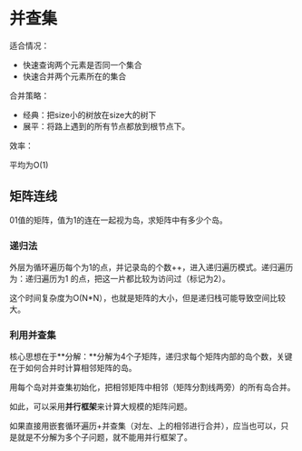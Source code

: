 # 并查集

适合情况：

* 快速查询两个元素是否同一个集合
* 快速合并两个元素所在的集合

合并策略：

* 经典：把size小的树放在size大的树下
* 展平：将路上遇到的所有节点都放到根节点下。

效率：

平均为O\(1\)

## 矩阵连线

01值的矩阵，值为1的连在一起视为岛，求矩阵中有多少个岛。

### 递归法

外层为循环遍历每个为1的点，并记录岛的个数++，进入递归遍历模式。递归遍历为：递归遍历为1 的点，把这一片都比较为访问过（标记为2）。

这个时间复杂度为O\(N\*N），也就是矩阵的大小，但是递归栈可能导致空间比较大。

### 利用并查集

核心思想在于**分解：**分解为4个子矩阵，递归求每个矩阵内部的岛个数，关键在于如何合并时计算相邻矩阵的岛。

用每个岛对并查集初始化，把相邻矩阵中相邻（矩阵分割线两旁）的所有岛合并。

如此，可以采用**并行框架**来计算大规模的矩阵问题。



如果直接用嵌套循环遍历+并查集（对左、上的相邻进行合并），应当也可以，只是就是不分解为多个子问题，就不能用并行框架了。



